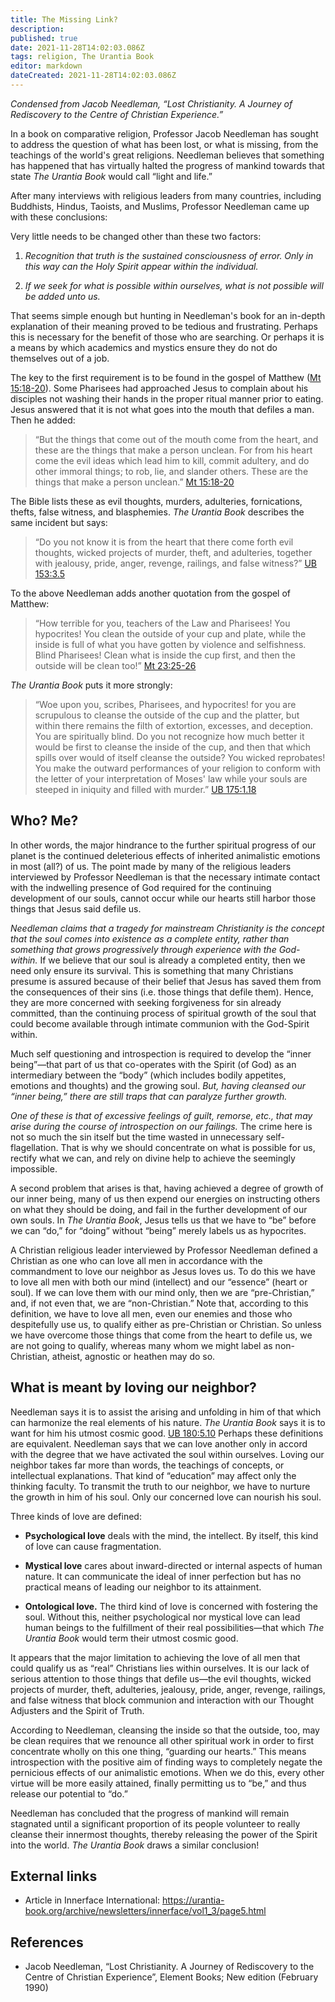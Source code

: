```yaml
---
title: The Missing Link?
description: 
published: true
date: 2021-11-28T14:02:03.086Z
tags: religion, The Urantia Book
editor: markdown
dateCreated: 2021-11-28T14:02:03.086Z
---
```


_Condensed from Jacob Needleman, “Lost Christianity. A Journey of Rediscovery to the Centre of Christian Experience.”_

In a book on comparative religion, Professor Jacob Needleman has sought to address the question of what has been lost, or what is missing, from the teachings of the world's great religions. Needleman believes that something has happened that has virtually halted the progress of mankind towards that state _The Urantia Book_ would call “light and life.”

After many interviews with religious leaders from many countries, including Buddhists, Hindus, Taoists, and Muslims, Professor Needleman came up with these conclusions:

Very little needs to be changed other than these two factors:

1. _Recognition that truth is the sustained consciousness of error. Only in this way can the Holy Spirit appear within the individual._

2. _If we seek for what is possible within ourselves, what is not possible will be added unto us._

That seems simple enough but hunting in Needleman's book for an in-depth explanation of their meaning proved to be tedious and frustrating. Perhaps this is necessary for the benefit of those who are searching. Or perhaps it is a means by which academics and mystics ensure they do not do themselves out of a job.

The key to the first requirement is to be found in the gospel of Matthew ([Mt 15:18-20](/en/Bible/Matthew/15#v18)). Some Pharisees had approached Jesus to complain about his disciples not washing their hands in the proper ritual manner prior to eating. Jesus answered that it is not what goes into the mouth that defiles a man. Then he added:

> “But the things that come out of the mouth come from the heart, and these are the things that make a person unclean. For from his heart come the evil ideas which lead him to kill, commit adultery, and do other immoral things; to rob, lie, and slander others. These are the things that make a person unclean.” [Mt 15:18-20](/en/Bible/Matthew/15#v18)

The Bible lists these as evil thoughts, murders, adulteries, fornications, thefts, false witness, and blasphemies. _The Urantia Book_ describes the same incident but says:

> “Do you not know it is from the heart that there come forth evil thoughts, wicked projects of murder, theft, and adulteries, together with jealousy, pride, anger, revenge, railings, and false witness?” [UB 153:3.5](/en/The_Urantia_Book/153#p3_5)

To the above Needleman adds another quotation from the gospel of Matthew:

> “How terrible for you, teachers of the Law and Pharisees! You hypocrites! You clean the outside of your cup and plate, while the inside is full of what you have gotten by violence and selfishness. Blind Pharisees! Clean what is inside the cup first, and then the outside will be clean too!” [Mt 23:25-26](/en/Bible/Matthew/23#v25)

_The Urantia Book_ puts it more strongly:

> “Woe upon you, scribes, Pharisees, and hypocrites! for you are scrupulous to cleanse the outside of the cup and the platter, but within there remains the filth of extortion, excesses, and deception. You are spiritually blind. Do you not recognize how much better it would be first to cleanse the inside of the cup, and then that which spills over would of itself cleanse the outside? You wicked reprobates! You make the outward performances of your religion to conform with the letter of your interpretation of Moses' law while your souls are steeped in iniquity and filled with murder.” [UB 175:1.18](/en/The_Urantia_Book/175#p1_18)

## Who? Me?

In other words, the major hindrance to the further spiritual progress of our planet is the continued deleterious effects of inherited animalistic emotions in most (all?) of us. The point made by many of the religious leaders interviewed by Professor Needleman is that the necessary intimate contact with the indwelling presence of God required for the continuing development of our souls, cannot occur while our hearts still harbor those things that Jesus said defile us.

_Needleman claims that a tragedy for mainstream Christianity is the concept that the soul comes into existence as a complete entity, rather than something that grows progressively through experience with the God-within._ If we believe that our soul is already a completed entity, then we need only ensure its survival. This is something that many Christians presume is assured because of their belief that Jesus has saved them from the consequences of their sins (i.e. those things that defile them). Hence, they are more concerned with seeking forgiveness for sin already committed, than the continuing process of spiritual growth of the soul that could become available through intimate communion with the God-Spirit within.

Much self questioning and introspection is required to develop the “inner being”—that part of us that co-operates with the Spirit (of God) as an intermediary between the “body” (which includes bodily appetites, emotions and thoughts) and the growing soul. _But, having cleansed our “inner being,” there are still traps that can paralyze further growth._

_One of these is that of excessive feelings of guilt, remorse, etc., that may arise during the course of introspection on our failings._ The crime here is not so much the sin itself but the time wasted in unnecessary self-flagellation. That is why we should concentrate on what is possible for us, rectify what we can, and rely on divine help to achieve the seemingly impossible.

A second problem that arises is that, having achieved a degree of growth of our inner being, many of us then expend our energies on instructing others on what they should be doing, and fail in the further development of our own souls. In _The Urantia Book_, Jesus tells us that we have to “be” before we can “do,” for “doing” without “being” merely labels us as hypocrites.

A Christian religious leader interviewed by Professor Needleman defined a Christian as one who can love all men in accordance with the commandment to love our neighbor as Jesus loves us. To do this we have to love all men with both our mind (intellect) and our “essence” (heart or soul). If we can love them with our mind only, then we are “pre-Christian,” and, if not even that, we are “non-Christian.” Note that, according to this definition, we have to love all men, even our enemies and those who despitefully use us, to qualify either as pre-Christian or Christian. So unless we have overcome those things that come from the heart to defile us, we are not going to qualify, whereas many whom we might label as non-Christian, atheist, agnostic or heathen may do so.

## What is meant by loving our neighbor?

Needleman says it is to assist the arising and unfolding in him of that which can harmonize the real elements of his nature. _The Urantia Book_ says it is to want for him his utmost cosmic good. [UB 180:5.10](/en/The_Urantia_Book/180#p5_10) Perhaps these definitions are equivalent. Needleman says that we can love another only in accord with the degree that we have activated the soul within ourselves. Loving our neighbor takes far more than words, the teachings of concepts, or intellectual explanations. That kind of “education” may affect only the thinking faculty. To transmit the truth to our neighbor, we have to nurture the growth in him of his soul. Only our concerned love can nourish his soul.

Three kinds of love are defined:

* __Psychological love__ deals with the mind, the intellect. By itself, this kind of love can cause fragmentation.

* __Mystical love__ cares about inward-directed or internal aspects of human nature. It can communicate the ideal of inner perfection but has no practical means of leading our neighbor to its attainment.

* __Ontological love.__ The third kind of love is concerned with fostering the soul. Without this, neither psychological nor mystical love can lead human beings to the fulfillment of their real possibilities—that which _The Urantia Book_ would term their utmost cosmic good.

It appears that the major limitation to achieving the love of all men that could qualify us as “real” Christians lies within ourselves. It is our lack of serious attention to those things that defile us—the evil thoughts, wicked projects of murder, theft, adulteries, jealousy, pride, anger, revenge, railings, and false witness that block communion and interaction with our Thought Adjusters and the Spirit of Truth.

According to Needleman, cleansing the inside so that the outside, too, may be clean requires that we renounce all other spiritual work in order to first concentrate wholly on this one thing, “guarding our hearts.” This means introspection with the positive aim of finding ways to completely negate the pernicious effects of our animalistic emotions. When we do this, every other virtue will be more easily attained, finally permitting us to “be,” and thus release our potential to “do.”

Needleman has concluded that the progress of mankind will remain stagnated until a significant proportion of its people volunteer to really cleanse their innermost thoughts, thereby releasing the power of the Spirit into the world. _The Urantia Book_ draws a similar conclusion!

## External links

* Article in Innerface International: https://urantia-book.org/archive/newsletters/innerface/vol1_3/page5.html

## References

* Jacob Needleman, “Lost Christianity. A Journey of Rediscovery to the Centre of Christian Experience”, Element Books; New edition (February 1990)